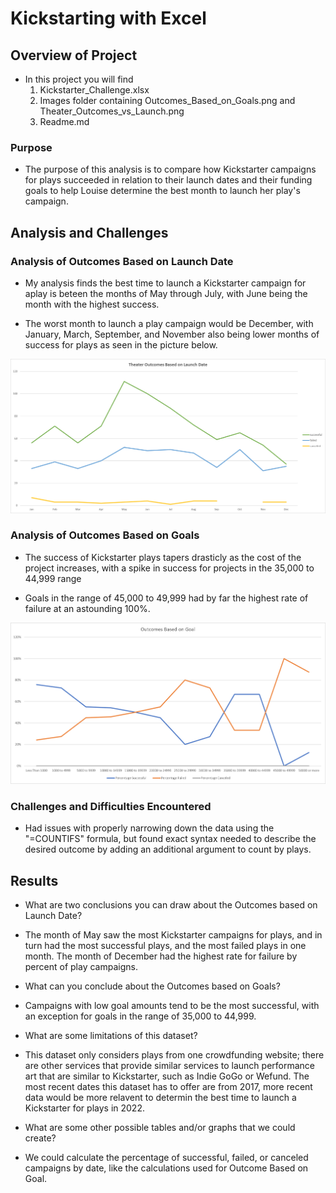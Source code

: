 # Kickstarting with Excel

## Overview of Project

- In this project you will find
    1. Kickstarter_Challenge.xlsx
    2. Images folder containing Outcomes_Based_on_Goals.png and Theater_Outcomes_vs_Launch.png
    3. Readme.md

### Purpose

- The purpose of this analysis is to compare how Kickstarter campaigns for plays succeeded in relation to their launch dates and their funding goals to help Louise determine the best month to launch her play's campaign.

## Analysis and Challenges

### Analysis of Outcomes Based on Launch Date

- My analysis finds the best time to launch a Kickstarter campaign for aplay is beteen the months of May through July, with June being the month with the highest success.

- The worst month to launch a play campaign would be December, with January, March, September, and November also being lower months of success for plays as seen in the picture below.

![Theater_Outcomes_vs_Launch.png](Images/Theater_Outcomes_vs_Launch.png)

### Analysis of Outcomes Based on Goals

- The success of Kickstarter plays tapers drasticly as the cost of the project increases, with a spike in success for projects in the 35,000 to 44,999 range

- Goals in the range of 45,000 to 49,999 had by far the highest rate of failure at an astounding 100%.

![Outcomes_vs_Goals.png](Images/Outcomes_vs_Goals.png)

### Challenges and Difficulties Encountered

- Had issues with properly narrowing down the data using the "=COUNTIFS" formula, but found exact syntax needed to describe the desired outcome by adding an additional argument to count by plays.

## Results

- What are two conclusions you can draw about the Outcomes based on Launch Date?

- The month of May saw the most Kickstarter campaigns for plays, and in turn had the most successful plays, and the most failed plays in one month. The month of December had the highest rate for failure by percent of play campaigns.

- What can you conclude about the Outcomes based on Goals?

- Campaigns with low goal amounts tend to be the most successful, with an exception for goals in the range of 35,000 to 44,999.

- What are some limitations of this dataset?

- This dataset only considers plays from one crowdfunding website; there are other services that provide similar services to launch performance art that are similar to Kickstarter, such as Indie GoGo or Wefund.  The most recent dates this dataset has to offer are from 2017, more recent data would be more relavent to determin the best time to launch a Kickstarter for plays in 2022.

- What are some other possible tables and/or graphs that we could create?

- We could calculate the percentage of successful, failed, or canceled campaigns by date, like the calculations used for Outcome Based on Goal.  
